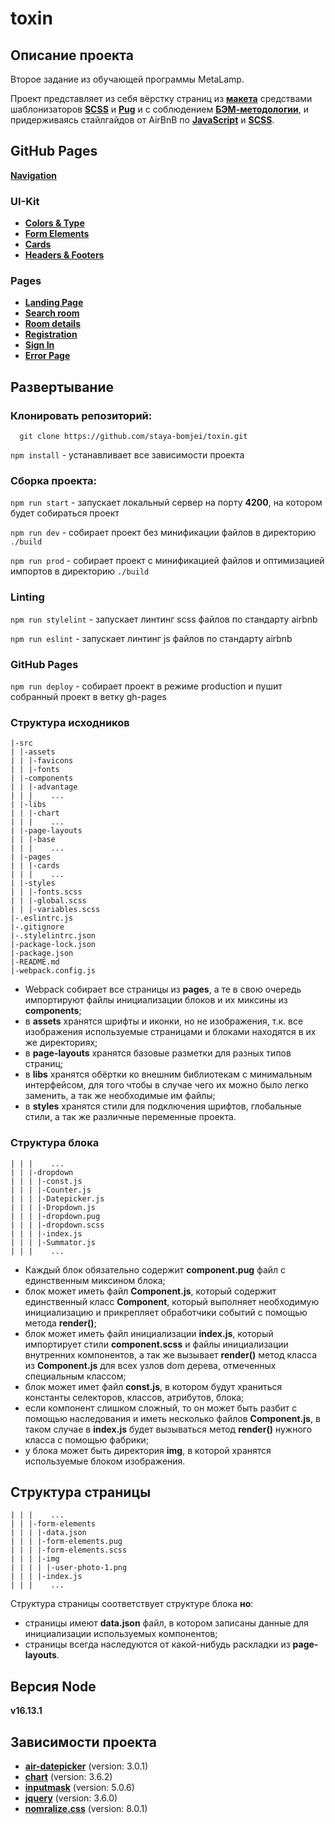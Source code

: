 # toxin

## Описание проекта
Второе задание из обучающей программы MetaLamp.

Проект представляет из себя вёрстку страниц из [**макета**](https://www.figma.com/file/MumYcKVk9RkKZEG6dR5E3A/) средствами шаблонизаторов [**SCSS**](https://sass-lang.com/documentation) и [**Pug**](https://pugjs.org/api/getting-started.html) и с соблюдением [**БЭМ-методологии**](https://ru.bem.info/), и придерживаясь стайлгайдов от AirBnB по [**JavaScript**](https://github.com/airbnb/javascript) и [**SCSS**](https://github.com/airbnb/css).

## GitHub Pages
[**Navigation**](https://staya-bomjei.github.io/toxin)

### UI-Kit
* [**Colors & Type**](https://staya-bomjei.github.io/toxin/colors-and-type.html)
* [**Form Elements**](https://staya-bomjei.github.io/toxin/form-elements.html)
* [**Cards**](https://staya-bomjei.github.io/toxin/cards.html)
* [**Headers & Footers**](https://staya-bomjei.github.io/toxin/headers-and-footers.html)

### Pages
* [**Landing Page**](https://staya-bomjei.github.io/toxin/landing-page.html)
* [**Search room**](https://staya-bomjei.github.io/toxin/search-room.html)
* [**Room details**](https://staya-bomjei.github.io/toxin/room-details.html)
* [**Registration**](https://staya-bomjei.github.io/toxin/registration-page.html)
* [**Sign In**](https://staya-bomjei.github.io/toxin/sign-in-page.html)
* [**Error Page**](https://staya-bomjei.github.io/toxin/error-page.html)

## Развертывание

### Клонировать репозиторий:

```
  git clone https://github.com/staya-bomjei/toxin.git
```

`npm install` - устанавливает все зависимости проекта

### Сборка проекта:

`npm run start` - запускает локальный сервер на порту **4200**, на котором будет собираться проект

`npm run dev` - собирает проект без минификации файлов в директорию `./build`

`npm run prod` - собирает проект c минификацией файлов и оптимизацией импортов в директорию `./build`

### Linting

`npm run stylelint` - запускает линтинг scss файлов по стандарту airbnb

`npm run eslint` - запускает линтинг js файлов по стандарту airbnb

### GitHub Pages

`npm run deploy` - собирает проект в режиме production и пушит собранный проект в ветку gh-pages

### Структура исходников
```
|-src
| |-assets
| | |-favicons
| | |-fonts
| |-components
| | |-advantage
| | |    ...
| |-libs
| | |-chart
| | |    ...
| |-page-layouts
| | |-base
| | |    ...
| |-pages
| | |-cards
| | |    ...
| |-styles
| | |-fonts.scss
| | |-global.scss
| | |-variables.scss
|-.eslintrc.js
|-.gitignore
|-.stylelintrc.json
|-package-lock.json
|-package.json
|-README.md
|-webpack.config.js
```
* Webpack собирает все страницы из **pages**, а те в свою очередь импортируют файлы инициализации блоков и их миксины из **components**;
* в **assets** хранятся шрифты и иконки, но не изображения, т.к. все изображения используемые страницами и блоками находятся в их же директориях;
* в **page-layouts** хранятся базовые разметки для разных типов страниц;
* в **libs** хранятся обёртки ко внешним библиотекам с минимальным интерфейсом, для того чтобы в случае чего их можно было легко заменить, а так же необходимые им файлы; 
* в **styles** хранятся стили для подключения шрифтов, глобальные стили, а так же различные переменные проекта.
### Структура блока
```
| | |    ...
| | |-dropdown
| | | |-const.js
| | | |-Counter.js
| | | |-Datepicker.js
| | | |-Dropdown.js
| | | |-dropdown.pug
| | | |-dropdown.scss
| | | |-index.js
| | | |-Summator.js
| | |    ...

```
* Каждый блок обязательно содержит **component.pug** файл с единственным миксином блока;
* блок может иметь файл **Component.js**, который содержит единственный класс **Component**, который выполняет необходимую инициализацию и прикрепляет обработчики событий с помощью метода **render()**; 
* блок может иметь файл инициализации **index.js**, который импортирует стили **component.scss** и файлы инициализации внутренних компонентов, а так же вызывает **render()** метод класса из **Component.js** для всех узлов dom дерева, отмеченных специальным классом;
* блок может имет файл **const.js**, в котором будут храниться константы селекторов, классов, атрибутов, блока;
* если компонент слишком сложный, то он может быть разбит с помощью наследования и иметь несколько файлов **Component.js**, в таком случае в **index.js** будет вызываться метод **render()** нужного класса с помощью фабрики;
* у блока может быть директория **img**, в которой хранятся используемые блоком изображения.

## Структура страницы
```
| | |    ...
| | |-form-elements
| | | |-data.json
| | | |-form-elements.pug
| | | |-form-elements.scss
| | | |-img
| | | | |-user-photo-1.png
| | | |-index.js
| | |    ...
```
Структура страницы соответствует структуре блока **но**:
* страницы имеют **data.json** файл, в котором записаны данные для инициализации используемых компонентов;
* страницы всегда наследуются от какой-нибудь раскладки из **page-layouts**.

## Версия Node
**v16.13.1**

## Зависимости проекта

* [**air-datepicker**](https://github.com/t1m0n/air-datepicker) (version: 3.0.1)
* [**chart**](https://github.com/chartjs/Chart.js) (version: 3.6.2)
* [**inputmask**](https://github.com/RobinHerbots/Inputmask) (version: 5.0.6)
* [**jquery**](https://github.com/jquery/jquery) (version: 3.6.0)
* [**nomralize.css**](https://github.com/necolas/normalize.css/) (version: 8.0.1)
